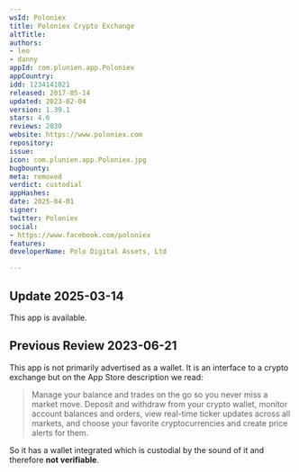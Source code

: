```yaml
---
wsId: Poloniex
title: Poloniex Crypto Exchange
altTitle: 
authors:
- leo
- danny
appId: com.plunien.app.Poloniex
appCountry: 
idd: 1234141021
released: 2017-05-14
updated: 2023-02-04
version: 1.39.1
stars: 4.6
reviews: 2030
website: https://www.poloniex.com
repository: 
issue: 
icon: com.plunien.app.Poloniex.jpg
bugbounty: 
meta: removed
verdict: custodial
appHashes: 
date: 2025-04-01
signer: 
twitter: Poloniex
social:
- https://www.facebook.com/poloniex
features: 
developerName: Polo Digital Assets, Ltd

---
```


## Update 2025-03-14

This app is available.

## Previous Review 2023-06-21

This app is not primarily advertised as a wallet. It is an interface to a crypto
exchange but on the App Store description we read:

> Manage your balance and trades on the go so you never miss a market move.
  Deposit and withdraw from your crypto wallet, monitor account balances and
  orders, view real-time ticker updates across all markets, and choose your
  favorite cryptocurrencies and create price alerts for them.

So it has a wallet integrated which is custodial by the sound of it and
therefore **not verifiable**.
